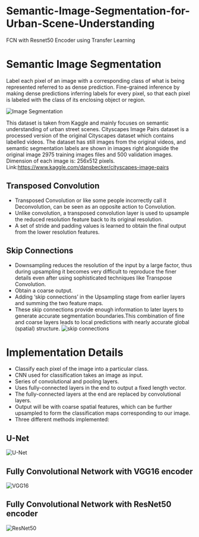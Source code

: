 # Semantic-Image-Segmentation-for-Urban-Scene-Understanding
FCN with Resnet50 Encoder using Transfer Learning

# Semantic Image Segmentation
Label each pixel of an image with a corresponding class of what is being represented referred to as dense prediction. 
Fine-grained inference by making dense predictions inferring labels for every pixel, so that each pixel is labeled with the class of its enclosing object or region.

![Image Segmentation](https://www.google.com/url?sa=i&url=https%3A%2F%2Fwww.kaggle.com%2Fdansbecker%2Fcityscapes-image-pairs&psig=AOvVaw0M5_bOePgq9tIGTNcrcq8v&ust=1620397018613000&source=images&cd=vfe&ved=0CAIQjRxqFwoTCPDLsZugtfACFQAAAAAdAAAAABAD)

This dataset is taken from Kaggle and mainly focuses on semantic understanding of urban street scenes.
Cityscapes Image Pairs dataset is a processed version of the original Cityscapes dataset which contains labelled videos.
The dataset has still images from the original videos, and semantic segmentation labels are shown in images right alongside the original image 2975 training images files and 500 validation images.
Dimension of each image is: 256x512 pixels.
Link:https://www.kaggle.com/dansbecker/cityscapes-image-pairs

## Transposed Convolution  
* Transposed Convolution or like some people incorrectly call it Deconvolution, can be seen as an opposite action to Convolution. 
* Unlike convolution, a transposed convolution layer is used to upsample the reduced resolution feature back to its original resolution. 
* A set of stride and padding values is learned to obtain the final output from the lower resolution features. 

## Skip Connections 
* Downsampling reduces the resolution of the input by a large factor, thus during upsampling it becomes very difficult to reproduce the finer details even after using sophisticated techniques like Transpose Convolution. 
* Obtain a coarse output.
* Adding ‘skip connections’ in the Upsampling stage from earlier layers and summing the two feature maps. 
* These skip connections provide enough information to later layers to generate accurate segmentation boundaries.This combination of fine and coarse layers leads to local predictions with nearly accurate global (spatial) structure. 
![skip connections]()

# Implementation Details

* Classify each pixel of the image into a particular class.
* CNN used for classification takes an image as input.
* Series of convolutional and pooling layers. 
* Uses fully-connected layers in the end to output a fixed length vector.
* The fully-connected layers at the end are replaced by convolutional layers.
* Output will be with coarse spatial features, which can be further upsampled to form the classification maps corresponding to our image.
* Three different methods implemented:
## U-Net
![U-Net]()
## Fully Convolutional Network with VGG16 encoder
![VGG16]()
## Fully Convolutional Network with ResNet50 encoder
![ResNet50]()
